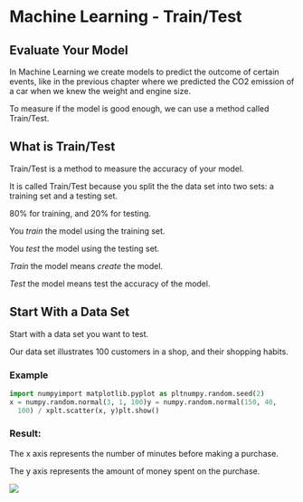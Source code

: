 
Machine Learning - Train/Test
=============================


Evaluate Your Model
-------------------


In Machine Learning we create models to predict the outcome of certain events,
like in the previous chapter where we predicted the CO2 emission of a car when we knew
the weight and engine size.


To measure if the model is good enough, we can use a method called Train/Test.


What is Train/Test
------------------


Train/Test is a method to measure the accuracy of your model.


It is called Train/Test because you split the the data set into two sets: a training set and a testing set.



 
 80% for training, and 20% for testing.



You *train* the model using the training set.


You *test* the model using the testing set.



*Train* the model means *create* the model.


*Test* the model means test the accuracy of the model.



Start With a Data Set
---------------------


Start with a data set you want to test.


Our data set illustrates 100 customers in a shop, and their shopping habits.



### Example



```python
import numpyimport matplotlib.pyplot as pltnumpy.random.seed(2)
x = numpy.random.normal(3, 1, 100)y = numpy.random.normal(150, 40, 
  100) / xplt.scatter(x, y)plt.show()
```

### Result:


The x axis represents the number of minutes before making a purchase.


The y axis represents the amount of money spent on the purchase.


![](img_traintest1.png)







